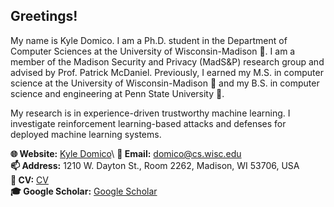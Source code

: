 ## Greetings!

My name is Kyle Domico. I am a Ph.D. student in the Department of Computer Sciences at the University of Wisconsin-Madison 🦡. I am a member of the Madison Security and Privacy (MadS&P) research group and advised by Prof. Patrick McDaniel. Previously, I earned my M.S. in computer science at the University of Wisconsin-Madison 🦡 and my B.S. in computer science and engineering at Penn State University 🦁.

My research is in experience-driven trustworthy machine learning. I investigate reinforcement learning-based attacks and defenses for deployed machine learning systems.

**🌐 Website:** [Kyle Domico]([https://sheatsley.me](https://kyledomico.com/))\
**📧 Email:** [domico@cs.wisc.edu](mailto:domico@cs.wisc.edu)\
**📫 Address:** 1210 W. Dayton St., Room 2262, Madison, WI 53706, USA\
**📃 CV:** [CV](https://kyledomico.com/cv.pdf)\
**🎓 Google Scholar:** [Google
Scholar](https://scholar.google.com/citations?user=X4UHBHkAAAAJ&hl=en)

